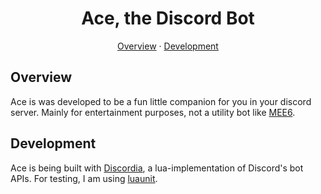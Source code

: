 <h1 align="center">
Ace, the Discord Bot
</h1>
<p align="center">
<a href="##Overview">Overview</a>
·
<a href="##Development">Development</a>
</p>

## Overview
Ace is was developed to be a fun little companion for you in your discord server. Mainly for entertainment purposes, not a utility bot like [MEE6](https://mee6.xyz/).

## Development

Ace is being built with [Discordia](https://github.com/SinisterRectus/Discordia), a lua-implementation of Discord's bot APIs. For testing, I am using [luaunit](https://github.com/bluebird75/luaunit).
